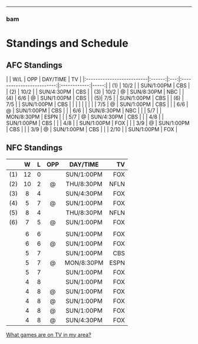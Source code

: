 
----

### bam
# Standings and Schedule
## AFC Standings

|                           | W/L   | OPP                       | DAY/TIME     | TV   |
|:--------------------------|:------:|:---:|:-------------------------:|:------------:|-----:|
| [](/r/bengals)(1)         | 10/2   | [](/r/steelers)           | SUN/1:00PM   | CBS  |
| [](/r/denverbroncos)(2)   | 10/2   | [](/r/oaklandraiders)     | SUN/4:30PM   | CBS  |
| [](/r/patriots)(3)        | 10/2   | @ [](/r/texans)           | SUN/8:30PM   | NBC  |
| [](/r/colts)(4)           | 6/6    | @ [](/r/jaguars)          | SUN/1:00PM   | CBS  |
| [](/r/kansascitychiefs)(5)| 7/5    | [](/r/chargers)           | SUN/1:00PM   | CBS  |
| [](/r/nyjets)(6)          | 7/5    | [](/r/tennesseetitans)    | SUN/1:00PM   | CBS  |
|                           |        |                           |              |      |
| [](/r/steelers)           | 7/5    | @ [](/r/bengals)          | SUN/1:00PM   | CBS  |
| [](/r/buffalobills)       | 6/6    | @ [](/r/eagles)           | SUN/1:00PM   | CBS  |
| [](/r/texans)             | 6/6    | [](/r/patriots)           | SUN/8:30PM   | NBC  |
| [](/r/miamidolphins)      | 5/7    | [](/r/nygiants)           | MON/8:30PM   | ESPN |
| [](/r/oaklandraiders)     | 5/7    | @ [](/r/denverbroncos)    | SUN/4:30PM   | CBS  |
| [](/r/jaguars)            | 4/8    | [](/r/colts)              | SUN/1:00PM   | CBS  |
| [](/r/ravens)             | 4/8    | [](/r/seahawks)           | SUN/1:00PM   | FOX  |
| [](/r/chargers)           | 3/9    | @ [](/r/kansascitychiefs) | SUN/1:00PM   | CBS  |
| [](/r/tennesseetitans)    | 3/9    | @ [](/r/nyjets)           | SUN/1:00PM   | CBS  |
| [](/r/browns "faded")     | 2/10   | [](/r/49ers)              | SUN/1:00PM   | FOX  |

## NFC Standings

|                           | W   | L   | OPP                       | DAY/TIME     | TV   |
|:--------------------------|:---:|:---:|:-------------------------:|:------------:|-----:|
| [](/r/panthers)(1)        | 12  | 0   | [](/r/falcons)            | SUN/1:00PM   | FOX  |
| [](/r/azcardinals)(2)     | 10  | 2   | @ [](/r/minnesotavikings) | THU/8:30PM   | NFLN |
| [](/r/greenbaypackers)(3) | 8   | 4   | [](/r/cowboys)            | SUN/4:30PM   | FOX  |
| [](/r/redskins)(4)        | 5   | 7   | @ [](/r/chibears)         | SUN/1:00PM   | FOX  |
| [](/r/minnesotavikings)(5)| 8   | 4   | [](/r/azcardinals)        | THU/8:30PM   | NFLN |
| [](/r/seahawks)(6)        | 7   | 5   | @ [](/r/ravens)           | SUN/1:00PM   | FOX  |
|                           |     |     |                           |              |      |
| [](/r/buccaneers)         | 6   | 6   | [](/r/saints)             | SUN/1:00PM   | FOX  |
| [](/r/falcons)            | 6   | 6   | @ [](/r/panthers)         | SUN/1:00PM   | FOX  |
| [](/r/eagles)             | 5   | 7   | [](/r/buffalobills)       | SUN/1:00PM   | CBS  |
| [](/r/nygiants)           | 5   | 7   | @ [](/r/miamidolphins)    | MON/8:30PM   | ESPN |
| [](/r/chibears)           | 5   | 7   | [](/r/redskins)           | SUN/1:00PM   | FOX  |
| [](/r/stlouisrams)        | 4   | 8   | [](/r/detroitlions)       | SUN/1:00PM   | FOX  |
| [](/r/detroitlions)       | 4   | 8   | @ [](/r/stlouisrams)      | SUN/1:00PM   | FOX  |
| [](/r/saints)             | 4   | 8   | @ [](/r/buccaneers)       | SUN/1:00PM   | FOX  |
| [](/r/49ers)              | 4   | 8   | @ [](/r/browns "faded")   | SUN/1:00PM   | FOX  |
| [](/r/cowboys)            | 4   | 8   | @ [](/r/greenbaypackers)  | SUN/4:30PM   | FOX  |

[What games are on TV in my area?](http://www.the506.com/nflmaps/)